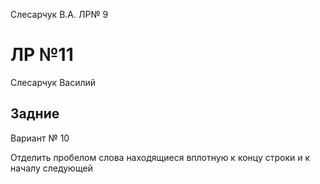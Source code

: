 Слесарчук В.А. ЛР№ 9

# ЛР №11

Слесарчук Василий

## Задние
Вариант № 10

Отделить пробелом слова находящиеся вплотную к концу строки и к началу следующей
